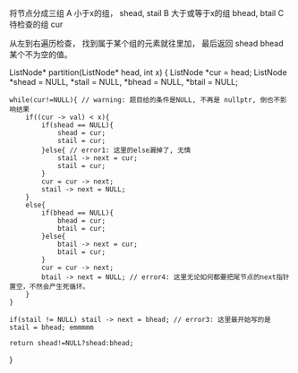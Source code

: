 将节点分成三组
A 小于x的组， shead, stail
B 大于或等于x的组 bhead, btail
C 待检查的组 cur

从左到右遍历检查， 找到属于某个组的元素就往里加， 最后返回 shead bhead 某个不为空的值。

ListNode* partition(ListNode* head, int x) {
    ListNode *cur = head;
    ListNode *shead = NULL, *stail = NULL, *bhead = NULL, *btail = NULL;

    while(cur!=NULL){ // warning: 题目给的条件是NULL, 不再是 nullptr, 倒也不影响结果
        if((cur -> val) < x){
            if(shead == NULL){
                shead = cur;
                stail = cur;
            }else{ // error1: 这里的else漏掉了, 无情
                stail -> next = cur;
                stail = cur;
            }
            cur = cur -> next;
            stail -> next = NULL; 
        }
        else{
            if(bhead == NULL){
                bhead = cur;
                btail = cur;
            }else{
                btail -> next = cur;
                btail = cur;
            }
            cur = cur -> next;
            btail -> next = NULL; // error4: 这里无论如何都要把尾节点的next指针置空，不然会产生死循环。 
        }
    }

    if(stail != NULL) stail -> next = bhead; // error3: 这里最开始写的是 stail = bhead; emmmmm

    return shead!=NULL?shead:bhead;

}